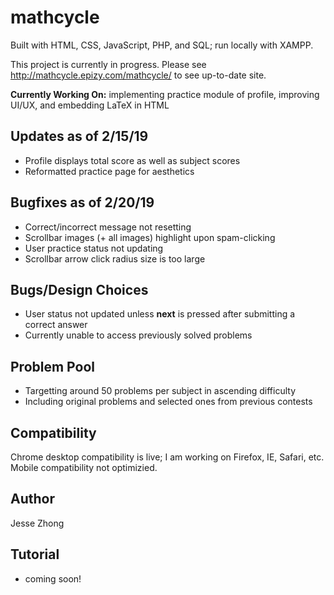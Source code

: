 # mathcycle
Built with HTML, CSS, JavaScript, PHP, and SQL; run locally with XAMPP.

This project is currently in progress. Please see http://mathcycle.epizy.com/mathcycle/ to see up-to-date site.

**Currently Working On:** implementing practice module of profile, improving UI/UX, and embedding LaTeX in HTML

## Updates as of 2/15/19
* Profile displays total score as well as subject scores
* Reformatted practice page for aesthetics

## Bugfixes as of 2/20/19
* Correct/incorrect message not resetting
* Scrollbar images (+ all images) highlight upon spam-clicking
* User practice status not updating
* Scrollbar arrow click radius size is too large

## Bugs/Design Choices
* User status not updated unless **next** is pressed after submitting a correct answer
* Currently unable to access previously solved problems

## Problem Pool
* Targetting around 50 problems per subject in ascending difficulty
* Including original problems and selected ones from previous contests

## Compatibility
 Chrome desktop compatibility is live; I am working on Firefox, IE, Safari, etc. Mobile compatibility not optimizied.

## Author
Jesse Zhong

## Tutorial
* coming soon!
